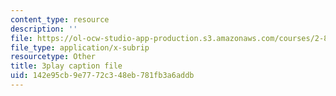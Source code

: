 ```yaml
---
content_type: resource
description: ''
file: https://ol-ocw-studio-app-production.s3.amazonaws.com/courses/2-830j-control-of-manufacturing-processes-sma-6303-spring-2008/142e95cb9e7772c348eb781fb3a6addb_ra5yBfC9ztE.srt
file_type: application/x-subrip
resourcetype: Other
title: 3play caption file
uid: 142e95cb-9e77-72c3-48eb-781fb3a6addb
---
```

